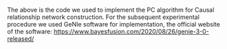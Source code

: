 The above is the code we used to implement the PC algorithm for Causal relationship network construction. 
For the subsequent experimental procedure we used GeNIe software for implementation, the official website of the software:
https://www.bayesfusion.com/2020/08/26/genie-3-0-released/
